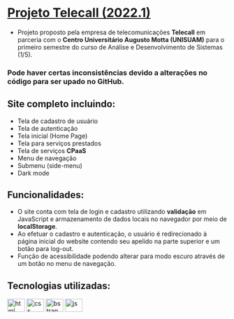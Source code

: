 # <a href="https://telecall.com.br/" target="_blank">Projeto Telecall (2022.1)</a>

- Projeto proposto pela empresa de telecomunicações **Telecall** em parceria com o **Centro Universitário Augusto Motta (UNISUAM)** para o primeiro semestre do curso de Análise e Desenvolvimento de Sistemas (1/5).

### Pode haver certas inconsistências devido a alterações no código para ser upado no GitHub.

## Site completo incluindo:

- Tela de cadastro de usuário
- Tela de autenticação
- Tela inicial (Home Page)
- Tela para serviços prestados
- Tela de serviços **CPaaS**
- Menu de navegação
- Submenu (side-menu)
- Dark mode

## Funcionalidades:

- O site conta com tela de login e cadastro utilizando **validação** em JavaScript e armazenamento de dados locais no navegador por meio de **localStorage**.
- Ao efetuar o cadastro e autenticação, o usuário é redirecionado à página inicial do website contendo seu apelido na parte superior e um botão para log-out.
- Função de acessibilidade podendo alterar para modo escuro através de um botão no menu de navegação.

## Tecnologias utilizadas:
<div style="display: inline_block">
  <img align="center" alt="html" height="30" width="40" src="https://cdn.jsdelivr.net/gh/devicons/devicon/icons/html5/html5-original.svg">
  <img align="center" alt="css" height="30" width="40" src="https://cdn.jsdelivr.net/gh/devicons/devicon/icons/css3/css3-original.svg">
  <img align="center" alt="bstrap" height="30" width="40" src="https://cdn.jsdelivr.net/gh/devicons/devicon/icons/bootstrap/bootstrap-original.svg">
  <img align="center" alt="js" height="30" width="40" src="https://cdn.jsdelivr.net/gh/devicons/devicon/icons/javascript/javascript-original.svg">
</div>

          
